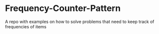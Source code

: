 # Frequency-Counter-Pattern
A repo with examples on how to solve problems that need to keep track of frequencies of items 
